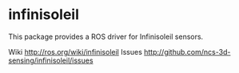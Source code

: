 infinisoleil
=================================================================

This package provides a ROS driver for Infinisoleil sensors.

Wiki http://ros.org/wiki/infinisoleil
Issues http://github.com/ncs-3d-sensing/infinisoleil/issues
